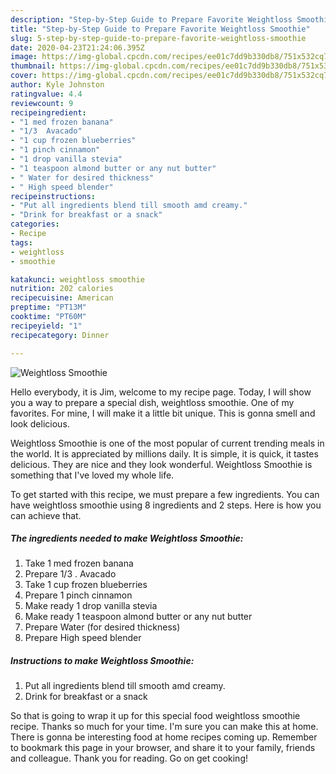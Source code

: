 ```yaml
---
description: "Step-by-Step Guide to Prepare Favorite Weightloss Smoothie"
title: "Step-by-Step Guide to Prepare Favorite Weightloss Smoothie"
slug: 5-step-by-step-guide-to-prepare-favorite-weightloss-smoothie
date: 2020-04-23T21:24:06.395Z
image: https://img-global.cpcdn.com/recipes/ee01c7dd9b330db8/751x532cq70/weightloss-smoothie-recipe-main-photo.jpg
thumbnail: https://img-global.cpcdn.com/recipes/ee01c7dd9b330db8/751x532cq70/weightloss-smoothie-recipe-main-photo.jpg
cover: https://img-global.cpcdn.com/recipes/ee01c7dd9b330db8/751x532cq70/weightloss-smoothie-recipe-main-photo.jpg
author: Kyle Johnston
ratingvalue: 4.4
reviewcount: 9
recipeingredient:
- "1 med frozen banana"
- "1/3  Avacado"
- "1 cup frozen blueberries"
- "1 pinch cinnamon"
- "1 drop vanilla stevia"
- "1 teaspoon almond butter or any nut butter"
- " Water for desired thickness"
- " High speed blender"
recipeinstructions:
- "Put all ingredients blend till smooth amd creamy."
- "Drink for breakfast or a snack"
categories:
- Recipe
tags:
- weightloss
- smoothie

katakunci: weightloss smoothie 
nutrition: 202 calories
recipecuisine: American
preptime: "PT13M"
cooktime: "PT60M"
recipeyield: "1"
recipecategory: Dinner

---
```



![Weightloss Smoothie](https://img-global.cpcdn.com/recipes/ee01c7dd9b330db8/751x532cq70/weightloss-smoothie-recipe-main-photo.jpg)

Hello everybody, it is Jim, welcome to my recipe page. Today, I will show you a way to prepare a special dish, weightloss smoothie. One of my favorites. For mine, I will make it a little bit unique. This is gonna smell and look delicious.



Weightloss Smoothie is one of the most popular of current trending meals in the world. It is appreciated by millions daily. It is simple, it is quick, it tastes delicious. They are nice and they look wonderful. Weightloss Smoothie is something that I've loved my whole life.


To get started with this recipe, we must prepare a few ingredients. You can have weightloss smoothie using 8 ingredients and 2 steps. Here is how you can achieve that.

##### The ingredients needed to make Weightloss Smoothie:

1. Take 1 med frozen banana
1. Prepare 1/3 . Avacado
1. Take 1 cup frozen blueberries
1. Prepare 1 pinch cinnamon
1. Make ready 1 drop vanilla stevia
1. Make ready 1 teaspoon almond butter or any nut butter
1. Prepare  Water (for desired thickness)
1. Prepare  High speed blender




##### Instructions to make Weightloss Smoothie:

1. Put all ingredients blend till smooth amd creamy.
1. Drink for breakfast or a snack




So that is going to wrap it up for this special food weightloss smoothie recipe. Thanks so much for your time. I'm sure you can make this at home. There is gonna be interesting food at home recipes coming up. Remember to bookmark this page in your browser, and share it to your family, friends and colleague. Thank you for reading. Go on get cooking!
